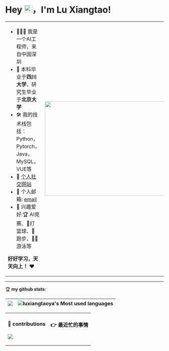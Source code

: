 <!-- 头部欢迎语部分 -->
# Hey <img src="https://media.giphy.com/media/hvRJCLFzcasrR4ia7z/giphy.gif" width="25px">，I'm Lu Xiangtao!
<!-- 动态GIF表情，宽度25像素 -->

<!-- 个人信息表格开始 -->
<table>
<tr>
<!-- 左侧栏：文字信息 -->
<td valign="top" width="50%">

<!-- 个人信息列表 -->
- 🧑🏻‍🚀 我是一个AI工程师，来自中国深圳  <!-- 当前职业 -->
- 🏫 本科毕业于**四川大学**，研究生毕业于**北京大学** <!-- 毕业院校 -->
- 🛠  我的技术栈包括：Python，Pytorch，Java，MySQL，VUE等 <!-- 正在学习的技术栈 -->
- 👀 [个人社交网站](知乎](https://www.zhihu.com/people/xiao-xue-sheng-o))  <!-- 个人博客链接 -->
- 💌 个人邮箱: [email](3518651480@qq.com)  <!-- 联系邮箱 -->
- 🎣 兴趣爱好:🏆️ AI竞赛、🏀打篮球、🏃跑步、🏊‍♀️游泳等 <!-- 兴趣爱好 -->

**好好学习，天天向上！** ❤️  <!-- 座右铭 -->
</td>

<!-- 右侧栏：动态图片 -->
<td valign="center" width="100%" height="100%">
<img src="[https://github.com/luxiangtaoya/luxiangtaoya/.github/workflows/xiaowangzi.gif](https://github.com/luxiangtaoya/luxiangtaoya/blob/main/.github/workflows/xiaowangzi.gif)" width="500" height="300">
<!-- 《小王子》主题GIF动图 -->
</td>
</tr>
</table>

<hr/>  <!-- 分隔线 -->

<!-- GitHub统计部分 -->
🏆 **my github stats:**  <!-- 统计标题 -->

<!-- 统计卡片布局 -->
|![](https://github-readme-stats.vercel.app/api?username=luxiangtaoya)|![luxiangtaoya's Most used languages](https://github-readme-stats.vercel.app/api/top-langs/?username=luxiangtaoya&layout=compact&hide_border=true&langs_count=10)|
|-|-|
<!-- 
  左侧：GitHub总体统计卡片
  右侧：最常用语言统计卡片(紧凑布局，隐藏边框，显示前10种语言)
-->

<!-- 底部内容表格 -->
<table>
<tr>
<!-- 左侧：贡献日历蛇形图 -->
<td valign="top" width="50%">

#### 🐍 contributions  <!-- 贡献图标题 -->
![](https://raw.githubusercontent.com/luxiangtaoya/luxiangtaoya/output/github-contribution-grid-snake.svg)
<!-- GitHub贡献日历的蛇形可视化图 -->
</td>

<!-- 右侧：最近忙的事情 -->
<td valign="top" width="50%">

#### 👉 最近忙的事情  <!-- 事情链接 -->



<!-- 
  技术说明：
  1. 使用GitHub Flavored Markdown语法
  2. 动态徽章通过shields.io生成
  3. 统计卡片使用github-readme-stats服务
  4. 蛇形贡献图是GitHub自动生成的SVG
  5. 博客列表需要配合后端API动态生成
-->
